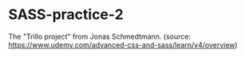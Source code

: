 # SASS-practice-2

The "Trillo project" from Jonas Schmedtmann.
(source: https://www.udemy.com/advanced-css-and-sass/learn/v4/overview)
